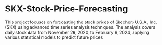 # SKX-Stock-Price-Forecasting
This project focuses on forecasting the stock prices of Skechers U.S.A., Inc. (SKX) using advanced time series analysis techniques. The analysis covers daily stock data from November 26, 2020, to February 9, 2024, applying various statistical models to predict future prices.

